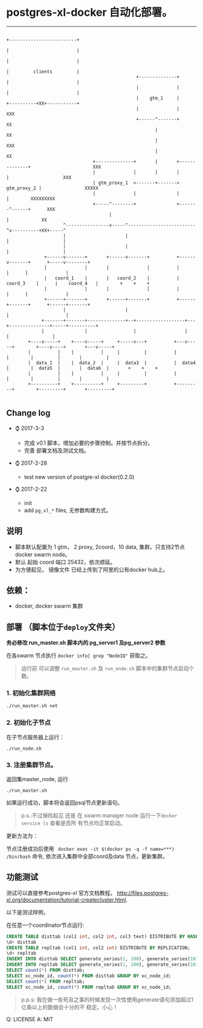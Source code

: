 # postgres-xl-docker 自动化部署。
-------

 


```                                                                                                    
                                                                                                    +-------------------------+
                                                                                                    |                         |
                                                                                                    |                         |
                                                                                                    |         clients         |
                                                +--------------+                                    |                         |
                                                |              |                                    |                         |
                                                |    gtm_1     |                                    +----------+XX+-----------+
                                                |              |                                              XXX
                                                +------^-------+                                             XX
                                                       |                                                    XX
                                                       |                                                 XXX
                                                       |                                                XX
                                +--------------+       |       +--------------+                       XXX
                                |              |       |       |              |                    XXX
                                | gtm_proxy_1  <-------+------->  gtm_proxy_2 |                XXXXX
                                |              |               |              |        XXXXXXXXX
                                +-----^--------+               +-------^------+      XXX
                                      |                                |            XX
                     ^----------------v-----^-------------------------^v----------+XX+-----^
                     |                      |                         |                    |
                     |                      |                         |                    |
              +------v-------+       +------v-------+          +------v-------+      +-----v--------+
              |              |       |              |          |              |      |              |
              |   coord_1    |       |   coord_2    |          |   coord_3    |      |    coord_4   |        +    +    +
              |              |       |              |          |              |      |              |
              +------+-------+       +------+-------+          +------+-------+      +------+-------+
                     |                      |                         |                     |
             +-------+-------+--------------+--+------------------+---+---------------+-----+----------+
             |               |                 |                  |                   |                |
        +----v-----+    +----v-----+     +-----v---+          +---v-----+        +----v----+       +---v-----+
        |          |    |          |     |         |          |         |        |         |       |         |
        |  data_1  |    |  data_2  |     |  data3  |          |  data4  |        |  data5  |       |  data6  |       +    +    +
        |          |    |          |     |         |          |         |        |         |       |         |
        +----------+    +----------+     +---------+          +---------+        +---------+       +---------+


```

## Change log
- ️⌚️ 2017-3-3
    - 完成 v0.1 脚本，增加必要的步骤控制。并按节点拆分。
    - 完善 部署文档及测试文档。


- ️⌚️ 2017-2-28
    - test new version of postgre-xl docker(0.2.0)

- ️⌚️ 2017-2-22
    - init 
    - add `pg_xl_*` files, 无参数构建方式。

## 说明
- 脚本默认配置为 1 gtm， 2 proxy, 2coord，10 data, 集群。只支持2节点 docker swarm 
node。
- 默认 起始 coord 端口 25432，依次顺延。
- 为方便起见， 镜像文件 已经上传到了阿里的公有docker hub上。

## 依赖：

- docker, docker swarm 集群


## 部署 （脚本位于`deploy`文件夹）

**务必修改 run_master.sh 脚本内的 pg_server1 及pg_server2 参数**

在各swarm 节点执行 `docker info| grep "NodeID"` 获取之。

> 运行前 可以调整 `run_master.sh` 及 `run_onde.sh` 脚本中的集群节点启动个数。 


### 1. 初始化集群网络
```bash
./run_master.sh net
```
### 2. 初始化子节点

在子节点服务器上运行：
```
./run_node.sh
```

### 3. 注册集群节点。
返回集master_node, 运行
```
./run_master.sh
```
如果运行成功，脚本将会返回psql节点更新语句。

> p.s.:不过保险起见 还是 在 swarm manager node 运行一下`docker service ls` 查看是否所
有节点均正常启动。

更新方法为：

节点注册成功后使用 ` docker exec -it $(docker ps -q -f name=***) /bin/bash` 命令, 
依次进入集群中全部coord及data 节点，更新集群。







## 功能测试

测试可以直接参考postgres-xl 官方文档教程。
<http://files.postgres-xl.org/documentation/tutorial-createcluster.html>.

以下是测试样例。

在任意一个coordinator节点运行:

```sql
CREATE TABLE disttab (col1 int, col2 int, col3 text) DISTRIBUTE BY HASH(col1);
\d+ disttab
CREATE TABLE repltab (col1 int, col2 int) DISTRIBUTE BY REPLICATION;
\d+ repltab
INSERT INTO disttab SELECT generate_series(1, 100), generate_series(101, 200), 'foo';
INSERT INTO repltab SELECT generate_series(1, 100), generate_series(101, 200);
SELECT count(*) FROM disttab;
SELECT xc_node_id, count(*) FROM disttab GROUP BY xc_node_id;
SELECT count(*) FROM repltab;
SELECT xc_node_id, count(*) FROM repltab GROUP BY xc_node_id;
```

> p.p.s: 我在做一些苟且之事的时候发现一次性使用generate语句添加超过1亿条以上的数据会十分的不
稳定。小心！

Q: LICENSE
A: MIT